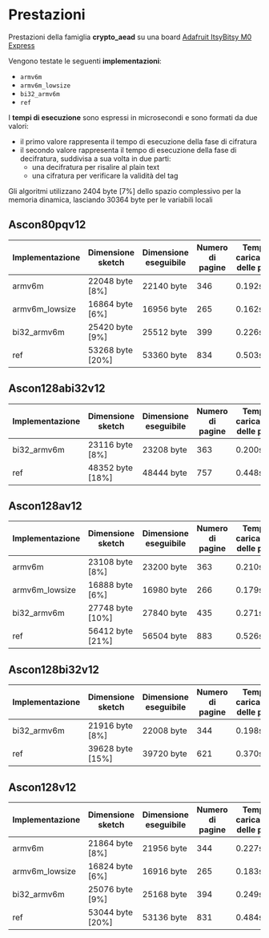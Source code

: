 # Prestazioni

Prestazioni della famiglia **crypto_aead** su una board [Adafruit ItsyBitsy M0 Express](https://www.adafruit.com/product/3727)

Vengono testate le seguenti **implementazioni**:
* `armv6m`
* `armv6m_lowsize`
* `bi32_armv6m`
* `ref`

I **tempi di esecuzione** sono espressi in microsecondi e sono formati da due valori:
* il primo valore rappresenta il tempo di esecuzione della fase di cifratura
* il secondo valore rappresenta il tempo di esecuzione della fase di decifratura, suddivisa a sua volta in due parti:
  * una decifratura per risalire al plain text
  * una cifratura per verificare la validità del tag

Gli algoritmi utilizzano 2404 byte [7%] dello spazio complessivo per la memoria dinamica, lasciando 30364 byte per le variabili locali

## Ascon80pqv12

| Implementazione | Dimensione sketch | Dimensione eseguibile | Numero di pagine | Tempo di caricamento delle pagine |
| --------------- | ----------------- | --------------------- | ---------------- | --------------------------------- |
| armv6m          | 22048 byte [8%]   | 22140 byte            | 346              | 0.192s                            |
| armv6m_lowsize  | 16864 byte [6%]   | 16956 byte            | 265              | 0.162s                            |
| bi32_armv6m     | 25420 byte [9%]   | 25512 byte            | 399              | 0.226s                            |
| ref             | 53268 byte [20%]  | 53360 byte            | 834              | 0.503s                            |

## Ascon128abi32v12

| Implementazione | Dimensione sketch | Dimensione eseguibile | Numero di pagine | Tempo di caricamento delle pagine |
| --------------- | ----------------- | --------------------- | ---------------- | --------------------------------- |
| bi32_armv6m     | 23116 byte [8%]   | 23208 byte            | 363              | 0.200s                            |
| ref             | 48352 byte [18%]  | 48444 byte            | 757              | 0.448s                            |

## Ascon128av12

| Implementazione | Dimensione sketch | Dimensione eseguibile | Numero di pagine | Tempo di caricamento delle pagine |
| --------------- | ----------------- | --------------------- | ---------------- | --------------------------------- |
| armv6m          | 23108 byte [8%]   | 23200 byte            | 363              | 0.210s                            |
| armv6m_lowsize  | 16888 byte [6%]   | 16980 byte            | 266              | 0.179s                            |
| bi32_armv6m     | 27748 byte [10%]  | 27840 byte            | 435              | 0.271s                            |
| ref             | 56412 byte [21%]  | 56504 byte            | 883              | 0.526s                            |

## Ascon128bi32v12

| Implementazione | Dimensione sketch | Dimensione eseguibile | Numero di pagine | Tempo di caricamento delle pagine |
| --------------- | ----------------- | --------------------- | ---------------- | --------------------------------- |
| bi32_armv6m     | 21916 byte [8%]   | 22008 byte            | 344              | 0.198s                            |
| ref             | 39628 byte [15%]  | 39720 byte            | 621              | 0.370s                            |

## Ascon128v12

| Implementazione | Dimensione sketch | Dimensione eseguibile | Numero di pagine | Tempo di caricamento delle pagine |
| --------------- | ----------------- | --------------------- | ---------------- | --------------------------------- |
| armv6m          | 21864 byte [8%]   | 21956 byte            | 344              | 0.227s                            |
| armv6m_lowsize  | 16824 byte [6%]   | 16916 byte            | 265              | 0.183s                            |
| bi32_armv6m     | 25076 byte [9%]   | 25168 byte            | 394              | 0.249s                            |
| ref             | 53044 byte [20%]  | 53136 byte            | 831              | 0.484s                            |
